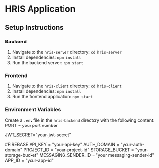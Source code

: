 # HRIS Application

## Setup Instructions

### Backend
1. Navigate to the `hris-server` directory: `cd hris-server`
2. Install dependencies: `npm install`
3. Run the backend server: `npm start`

### Frontend
1. Navigate to the `hris-client` directory: `cd hris-client`
2. Install dependencies: `npm install`
3. Run the frontend application: `npm start`

### Environment Variables
Create a `.env` file in the `hris-backend` directory with the following content:
PORT = your port number

JWT_SECRET="your-jwt-secret"

#FIREBASE
API_KEY = "your-api-key"
AUTH_DOMAIN = "your-auth-domain"
PROJECT_ID = "your-project-id"
STORAGE_BUCKET = "your-storage-bucket"
MESSAGING_SENDER_ID = "your messaging-sender-id"
APP_ID = "your-app-id"
